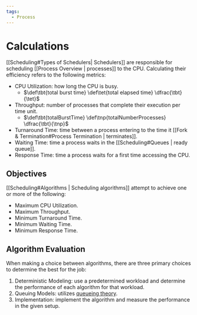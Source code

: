 ```yaml
---
tags:
  - Process
---
```

# Calculations
[[Scheduling#Types of Schedulers| Schedulers]] are responsible for scheduling [[Process Overview | processes]] to the CPU. Calculating their efficiency refers to the following metrics: 
* CPU Utilization: how long the CPU is busy.
    * $\def\tbt{total burst time} \def\tet{total elapsed time} \dfrac{\tbt}{\tet}$
* Throughput: number of processes that complete their execution per time unit.
    * $\def\tbt{totalBurstTime} \def\tnp{totalNumberProcesses} \dfrac{\tbt}{\tnp}$
* Turnaround Time: time between a process entering to the time it [[Fork & Termination#Process Termination | terminates]].
* Waiting Time: time a process waits in the [[Scheduling#Queues | ready queue]].
* Response Time: time a process waits for a first time accessing the CPU.
## Objectives
[[Scheduling#Algorithms | Scheduling algorithms]] attempt to achieve one or more of the following:
* Maximum CPU Utilization.
* Maximum Throughput.
* Minimum Turnaround Time.
* Minimum Waiting Time.
* Minimum Response Time.
## Algorithm Evaluation
When making a choice between algorithms, there are three primary choices to determine the best for the job:
1. Deterministic Modeling: use a predetermined workload and determine the performance of each algorithm for that workload.
2. Queuing Models: utilizes [queueing theory](https://en.wikipedia.org/wiki/Queueing_theory).
3. Implementation: implement the algorithm and measure the performance in the given setup.